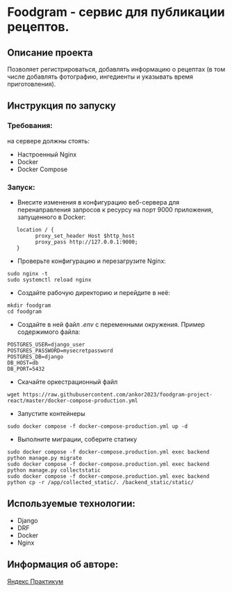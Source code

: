 # Foodgram - сервис для публикации рецептов.
## Описание проекта
Позволяет регистрироваться, добавлять информацию о рецептах (в том числе добавлять фотографию, ингедиенты и указывать время приготовления).

## Инструкция по запуску

### Требования:
на сервере должны стоять:
- Настроенный Nginx
- Docker
- Docker Compose

### Запуск:
- Внесите изменения в конфигурацию веб-сервера для перенаправления запросов к ресурсу на порт 9000 приложения, запущенного в Docker:
```
   location / {
         proxy_set_header Host $http_host
         proxy_pass http://127.0.0.1:9000;
   }

```
- Проверьте конфигурацию и перезагрузите Nginx:
```
sudo nginx -t
sudo systemctl reload nginx
```
- Создайте рабочую директорию и перейдите в неё:
```
mkdir foodgram
cd foodgram
```

- Создайте в ней файл *.env* с переменными окружения. Пример содержимого файла:
```
POSTGRES_USER=django_user
POSTGRES_PASSWORD=mysecretpassword
POSTGRES_DB=django
DB_HOST=db
DB_PORT=5432
```

- Скачайте оркестрационный файл
```
wget https://raw.githubusercontent.com/ankor2023/foodgram-project-react/master/docker-compose-production.yml
```

- Запустите контейнеры
```
sudo docker compose -f docker-compose-production.yml up -d

```
- Выполните миграции, соберите статику
```
sudo docker compose -f docker-compose.production.yml exec backend python manage.py migrate
sudo docker compose -f docker-compose.production.yml exec backend python manage.py collectstatic
sudo docker compose -f docker-compose.production.yml exec backend python cp -r /app/collected_static/. /backend_static/static/
``` 


## Используемые технологии:
- Django
- DRF
- Docker
- Nginx

## Информация об авторе:
[Яндекс Практикум](http://praktikum.yandex.ru)

